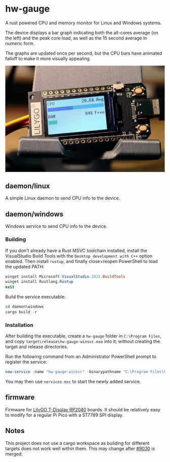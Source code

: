 # hw-gauge

A rust powered CPU and memory monitor for Linux and Windows systems.

The device displays a bar graph indicating both the all-cores average (on the
left) and the peak core load, as well as the 15 second average in numeric form.

The graphs are updated once per second, but the CPU bars have animated falloff
to make it more visually appealing.

![hw-gauge on the Lilygo](https://github.com/jhillyerd/hw-gauge/blob/main/images/lilygo.jpg?raw=true)

## daemon/linux

A simple Linux daemon to send CPU info to the device.

## daemon/windows

Windows service to send CPU info to the device.

### Building

If you don't already have a Rust MSVC toolchain installed, install the
VisualStudio Build Tools with the `Desktop development with C++` option
enabled.  Then install `rustup`, and finally close+reopen PowerShell to load
the updated PATH:

```powershell
winget install Microsoft.VisualStudio.2022.BuildTools
winget install Rustlang.Rustup
exit
```

Build the service executable:

```powershell
cd daemon\windows
cargo build -r
```

### Installation

After building the executable, create a `hw-gauge` folder in
`C:\Program Files`, and copy `target\release\hw-gauge-winsvc.exe` into it;
without creating the target and release directories.

Run the following command from an Administrator PowerShell prompt to register
the service:

```powershell
new-service -name "hw-gauge-winsvc" -binarypathname "C:\Program Files\hw-gauge\hw-gauge-winsvc.exe"
```

You may then use `services.msc` to start the newly added service.

## firmware

Firmware for [LilyGO T-Display RP2040] boards.  It should be relatively easy to
modify for a regular Pi Pico with a ST7789 SPI display.

## Notes

This project does not use a cargo workspace as building for different targets
does not work well within them.  This may change after
[#9030](https://github.com/rust-lang/cargo/pull/9030) is merged.

[LilyGO T-Display RP2040]: https://github.com/Xinyuan-LilyGO/LILYGO-T-display-RP2040
